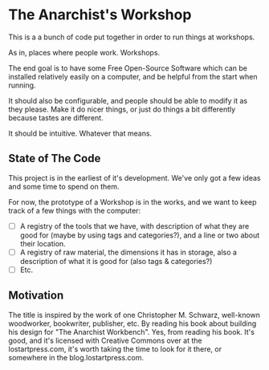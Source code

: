 # The Anarchist's Workshop

This is a a bunch of code put together in order to run things at workshops.

As in, places where people work. Workshops.

The end goal is to have some Free Open-Source Software which can be installed
relatively easily on a computer, and be helpful from the start when running.

It should also be configurable, and people should be able to modify it as they
please. Make it do nicer things, or just do things a bit differently because
tastes are different.

It should be intuitive. Whatever that means.

## State of The Code

This project is in the earliest of it's development. We've only got a few ideas
and some time to spend on them.

For now, the prototype of a Workshop is in the works, and we want to keep track
of a few things with the computer:

* [  ] A registry of the tools that we have, with description of what they are
       good for (maybe by using tags and categories?), and a line or two about
       their location.
* [  ] A registry of raw material, the dimensions it has in storage, also a
       description of what it is good for (also tags & categories?)
* [  ] Etc.

## Motivation

The title is inspired by the work of one Christopher M. Schwarz, well-known woodworker,
bookwriter, publisher, etc. By reading his book about building his design for "The Anarchist Workbench".
Yes, from reading his book. It's good, and it's licensed with Creative Commons over at the
lostartpress.com, it's worth taking the time to look for it there, or somewhere in the
blog.lostartpress.com.
